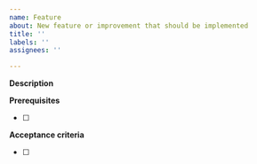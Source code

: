 ```yaml
---
name: Feature
about: New feature or improvement that should be implemented
title: ''
labels: ''
assignees: ''

---
```


**Description**



**Prerequisites**

- [ ]

**Acceptance criteria**

- [ ]
